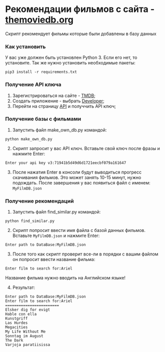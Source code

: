 # Рекомендации фильмов с сайта - [themoviedb.org](https://www.themoviedb.org/)

Скрипт рекомендует фильмы которые были добавлены в базу данных

### Как установить

У вас уже должен быть установлен Python 3. Если его нет, то установите.
Так же нужно установить необходимые пакеты:
```
pip3 install -r requirements.txt
```


### Получение API ключа

1. Зарегистрироваться на сайте - [TMDB](https://www.themoviedb.org/);
2. Создать приложение - выбрать [Developer](https://www.themoviedb.org/settings/api/request);
3. Перейти на страницу [API](https://www.themoviedb.org/settings/api) и получчить API ключ;


### Получение базы с фильмами

1. Запустить файл make_own_db.py командой:
```
python make_own_db.py
```
2. Скрипт запросит у вас API ключ. Вставьте свой ключ после фразы и нажмите Enter:

```
Enter your api key v3:71941b5d49d6d1721eecbf079a161647
```
3. После нажатия Enter в консоли будут выводиться прогресс скачивания фильмов.
   Это может занять 10-15 минут, нужно подождать. После завершения у вас появиться файл с именем:
   ```MyFilmDB.json```
   

### Получение рекомендаций

1. Запустить файл find_similar.py командой:
```
python find_similar.py
```
2. Скрипт попросит ввести имя файла с базой данных фильмов. Вставьте ```MyFilmDB.json``` и нажмите Enter:

```
Enter path to DataBase:MyFilmDB.json
```
3. После того как скрипт проверит все-ли в порядки с вашим файлом он попросит ввести название фильма:

```
Enter film to search for:Ariel
```
Название фильма нужно вводить на Английском языке!

4. Результат:
```
Enter path to DataBase:MyFilmDB.json
Enter film to search for:Ariel
========================
Elsker dig for evigt
Hable con ella
Kunstgriff
Las Hurdes
Megacities
My Life Without Me
Sonntag im August
The Dark
Varjoja paratiisissa
```





